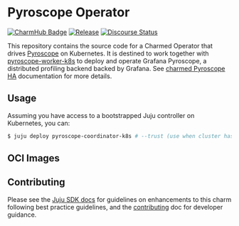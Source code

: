# Pyroscope Operator

[![CharmHub Badge](https://charmhub.io/pyroscope-coordinator-k8s/badge.svg)](https://charmhub.io/pyroscope-coordinator-k8s)
[![Release](https://github.com/canonical/pyroscope-operators/actions/workflows/release.yaml/badge.svg)](https://github.com/canonical/pyroscope-operators/actions/workflows/release.yaml)
[![Discourse Status](https://img.shields.io/discourse/status?server=https%3A%2F%2Fdiscourse.charmhub.io&style=flat&label=CharmHub%20Discourse)](https://discourse.charmhub.io)

This repository contains the source code for a Charmed Operator that drives [Pyroscope] on Kubernetes. It is destined to work together with [pyroscope-worker-k8s](https://charmhub.io/pyroscope-worker-k8s) to deploy and operate Grafana Pyroscope, a distributed profiling backend backed by Grafana. See [charmed Pyroscope HA](https://discourse.charmhub.io/t/18120) documentation for more details.

## Usage

Assuming you have access to a bootstrapped Juju controller on Kubernetes, you can:

```bash
$ juju deploy pyroscope-coordinator-k8s # --trust (use when cluster has RBAC enabled)
```

## OCI Images


## Contributing

Please see the [Juju SDK docs](https://juju.is/docs/sdk) for guidelines
on enhancements to this charm following best practice guidelines, and the
[contributing] doc for developer guidance.

[Pyroscope]: https://grafana.com/oss/pyroscope/
[contributing]: https://github.com/canonical/pyroscope-operators/blob/main/CONTRIBUTING.md
